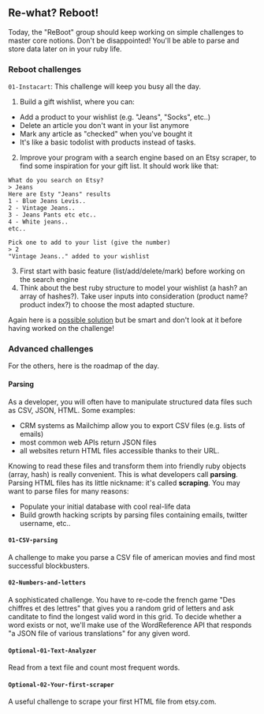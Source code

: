## Re-what? Reboot!

Today, the "ReBoot" group should keep working on simple challenges to master core notions. Don't be disappointed! You'll be able to parse and store data later on in your ruby life.

### Reboot challenges

`01-Instacart`: This challenge will keep you busy all the day.

1. Build a gift wishlist, where you can:
  - Add a product to your wishlist (e.g. "Jeans", "Socks", etc..)
  - Delete an article you don't want in your list anymore
  - Mark any article as "checked" when you've bought it
  - It's like a basic todolist with products instead of tasks.
2. Improve your program with a search engine based on an Etsy scraper, to find some inspiration for your gift list. It should work like that:

```
What do you search on Etsy?
> Jeans
Here are Esty "Jeans" results
1 - Blue Jeans Levis..
2 - Vintage Jeans..
3 - Jeans Pants etc etc..
4 - White jeans..
etc..

Pick one to add to your list (give the number)
> 2
"Vintage Jeans.." added to your wishlist
```

3. First start with basic feature (list/add/delete/mark) before working on the search engine
4. Think about the best ruby structure to model your wishlist (a hash? an array of hashes?). Take user inputs into consideration (product name? product index?) to choose the most adapted stucture.


Again here is a [possible solution](https://gist.github.com/Papillard/24aa78105a741f129e35) but be smart and don't look at it before having worked on the challenge!

### Advanced challenges

For the others, here is the roadmap of the day.

#### Parsing

As a developer, you will often have to manipulate structured data files such as CSV, JSON, HTML. Some examples:

- CRM systems as Mailchimp allow you to export CSV files (e.g. lists of emails)
- most common web APIs return JSON files
- all websites return HTML files accessible thanks to their URL.

Knowing to read these files and transform them into friendly ruby objects (array, hash) is really convenient. This is what developers call **parsing**. Parsing HTML files has its little nickname: it's called **scraping**. You may want to parse files for many reasons:

- Populate your initial database with cool real-life data
- Build growth hacking scripts by parsing files containing emails, twitter username, etc..

#### `01-CSV-parsing`
A challenge to make you parse a CSV file of american movies and find most successful blockbusters.

#### `02-Numbers-and-letters`
A sophisticated challenge. You have to re-code the french game "Des chiffres et des lettres" that gives you a random grid of letters and ask canditate to find the longest valid word in this grid. To decide whether a word exists or not, we'll make use of the WordReference API that responds "a JSON file of various translations" for any given word.

#### `Optional-01-Text-Analyzer`
Read from a text file and count most frequent words.

#### `Optional-02-Your-first-scraper`
A useful challenge to scrape your first HTML file from etsy.com.
